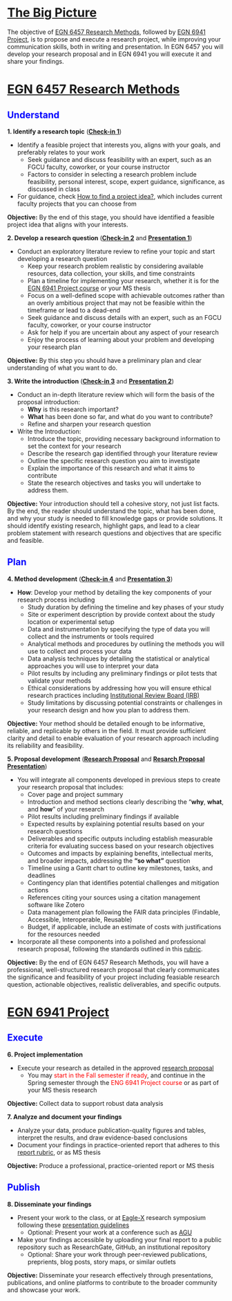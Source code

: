 # [The Big Picture](https://aselshall.github.io/rm/hw/big-picture)

The objective of [EGN 6457 Research Methods](https://aselshall.github.io/rm), followed by [EGN 6941 Project](https://aselshall.github.io/pr), is to propose and execute a research project, while improving your communication skills, both in writing and presentation. In EGN 6457 you will develop your research proposal and in EGN 6941 you will execute it and share your findings.

# [EGN 6457 Research Methods](https://aselshall.github.io/rm)
<h2 style="color:blue">Understand</h2>

**1. Identify a research topic** (<span style="color:red">**[Check-in 1](https://aselshall.github.io/rm/hw/hw1)**</span>)
   - Identify a feasible project that interests you, aligns with your goals, and preferably relates to your work
      - Seek guidance and discuss feasibility with an expert, such as an FGCU faculty, coworker, or your course instructor
      - Factors to consider in selecting a research problem include feasibility, personal interest, scope, expert guidance, significance, as discussed in class
   - For guidance, check [How to find a project idea?](https://aselshall.github.io/rm/hw/topics), which includes current faculty projects that you can choose from

   **Objective:** By the end of this stage, you should have identified a feasible project idea that aligns with your interests.

**2. Develop a research question** (<span style="color:red">**[Check-in 2](https://aselshall.github.io/rm/hw/hw2)**</span> and 
<span style="color:red">**[Presentation 1](https://aselshall.github.io/rm/hw/class-presentation1)**</span>)
   - Conduct an exploratory literature review to refine your topic and start developing a research question
      - Keep your research problem realistic by considering available resources, data collection, your skills, and time constraints
      - Plan a timeline for implementing your research, whether it is for the [EGN 6941 Project course](https://aselshall.github.io/pr) or your MS thesis
      - Focus on a well-defined scope with achievable outcomes rather than an overly ambitious project that may not be feasible within the timeframe or lead to a dead-end
      - Seek guidance and discuss details with an expert, such as an FGCU faculty, coworker, or your course instructor
      - Ask for help if you are uncertain about any aspect of your research
      - Enjoy the process of learning about your problem and developing your research plan
   
   **Objective:** By this step you should have a preliminary plan and clear understanding of what you want to do.

**3. Write the introduction** (<span style="color:red">**[Check-in 3](https://aselshall.github.io/rm/hw/hw3)**</span> and 
<span style="color:red">**[Presentation 2](https://aselshall.github.io/rm/hw/class-presentation2)**</span>)
   - Conduct an in-depth literature review which will form the basis of the proposal introduction:
     - **Why** is this research important?
     - **What** has been done so far, and what do you want to contribute?
     - Refine and sharpen your research question
   - Write the Introduction:
      - Introduce the topic, providing necessary background information to set the context for your research
      - Describe the research gap identified through your literature review
      - Outline the specific research question you aim to investigate
      - Explain the importance of this research and what it aims to contribute
      - State the research objectives and tasks you will undertake to address them.

   **Objective:** Your introduction should tell a cohesive story, not just list facts. By the end, the reader should understand the topic, what has been done, and why your study is needed to fill knowledge gaps or provide solutions. It should identify existing research, highlight gaps, and lead to a clear problem statement with research questions and objectives that are specific and feasible. 

<h2 style="color:blue">Plan</h2>

**4. Method development** (<span style="color:red">**[Check-in 4](https://aselshall.github.io/rm/hw/hw4)**</span> and 
<span style="color:red">**[Presentation 3](https://aselshall.github.io/rm/hw/class-presentation3)**</span>)
   - **How**: Develop your method by detailing the key components of your research process including
      - Study duration by defining the timeline and key phases of your study
      - Site or experiment description by provide context about the study location or experimental setup
      - Data and instrumentation by specifying the type of data you will collect and the instruments or tools required
      - Analytical methods and procedures by outlining the methods you will use to collect and process your data
      - Data analysis techniques by detailing the statistical or analytical approaches you will use to interpret your data
      - Pilot results by including any preliminary findings or pilot tests that validate your methods
      - Ethical considerations by addressing how you will ensure ethical research practices including [Institutional Review Board (IRB)](https://www.fgcu.edu/academics/research/IRB)
      - Study limitations by discussing potential constraints or challenges in your research design and how you plan to address them.

  **Objective:** Your method should be detailed enough to be informative, reliable, and replicable by others in the field. It must provide sufficient clarity and detail to enable evaluation of your research approach including its reliability and feasibility.

**5. Proposal development** (<span style="color:red">**[Research Proposal](https://aselshall.github.io/rm/hw/proposal-hw)**</span> and 
<span style="color:red">**[Resarch Proposal Presentation](https://aselshall.github.io/rm/hw/presentation-hw)**</span>)
   - You will integrate all components developed in previous steps to create your research proposal that includes:
      - Cover page and project summary
      - Introduction and method sections clearly describing the “**why**, **what**, and **how**” of your research
      - Pilot results including preliminary findings if available
      - Expected results by explaining potential results based on your research questions
      - Deliverables and specific outputs including establish measurable criteria for evaluating success based on your research objectives
      - Outcomes and impacts by explaining benefits, intellectual merits, and broader impacts, addressing the **“so what”** question
      - Timeline using a Gantt chart to outline key milestones, tasks, and deadlines
      - Contingency plan that identifies potential challenges and mitigation actions
      - References citing your sources using a citation management software like Zotero
      - Data management plan following the FAIR data principles (Findable, Accessible, Interoperable, Reusable)
      - Budget, if applicable, include an estimate of costs with justifications for the resources needed
   - Incorporate all these components into a polished and professional research proposal, following the standards outlined in this [rubric](https://aselshall.github.io/rm/hw/proposal-rubric).  

 **Objective:** By the end of EGN 6457 Research Methods, you will have a professional, well-structured research proposal that clearly communicates the significance and feasibility of your project including feasiable research question, actionable objectives, realistic deliverables, and specific outputs.

# [EGN 6941 Project](https://aselshall.github.io/pr)

<h2 style="color:blue">Execute</h2>

**6. Project implementation**
   - Execute your research as detailed in the approved [research proposal](https://aselshall.github.io/rm/hw/proposal-hw)
      - You may <span style="color:red">start in the Fall semester if ready</span>, and continue in the Spring semester through the <span style="color:red">ENG 6941 Project course</span> or as part of your MS thesis research

 **Objective:** Collect data to support robust data analysis

**7. Analyze and document your findings**
   - Analyze your data, produce publication-quality figures and tables, interpret the results, and draw evidence-based conclusions
   - Document your findings in practice-oriented report that adheres to this [report rubric](https://aselshall.github.io/pr/hw/rubric), or as MS thesis

   **Objective:** Produce a professional, practice-oriented report or MS thesis

<h2 style="color:blue">Publish</h2>

**8. Disseminate your findings**
   - Present your work to the class, or at [Eagle-X](https://www.fgcu.edu/eaglex/) research symposium following these [presentation guidelines](https://aselshall.github.io/pr/hw/presentation)
      - Optional: Present your work at a conference such as [AGU](https://www.agu.org/annual-meeting)
   - Make your findings accessible by uploading your final report to a public repository such as ResearchGate, GitHub, an institutional repository
      - Optional: Share your work through peer-reviewed publications, preprients, blog posts, story maps, or similar outlets

   **Objective:** Disseminate your research effectively through presentations, publications, and online platforms to contribute to the broader community and showcase your work.
